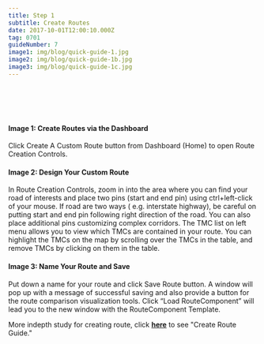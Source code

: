 ```yaml
---
title: Step 1
subtitle: Create Routes
date: 2017-10-01T12:00:10.000Z
tag: 0701
guideNumber: 7
image1: img/blog/quick-guide-1.jpg
image2: img/blog/quick-guide-1b.jpg
image3: img/blog/quick-guide-1c.jpg
---
```


# &nbsp; 
#### Image 1: Create Routes via the Dashboard
Click Create A Custom Route button from Dashboard (Home) to open Route Creation Controls. 

#### Image 2: Design Your Custom Route
 In Route Creation Controls, zoom in into the area where you can find your road of interests and place two pins (start and end pin) using ctrl+left-click of your mouse. If road are two ways ( e.g. interstate highway), be careful on putting start and end pin following right direction of the road. You can also place additional pins customizing complex corridors. 
 The TMC list on left menu allows you to view which TMCs are contained in your route. You can highlight the TMCs on the map by scrolling over the TMCs in the table, and remove TMCs by clicking on them in the table.

#### Image 3: Name Your Route and Save
Put down a name for your route and click Save Route button. A window will pop up with a message of successful saving and also provide a button for the route comparison visualization tools. Click “Load RouteComponent” will lead you to the new window with the RouteComponent Template.

More indepth study for creating route, click [**here**](https://npmrds.availabs.org/g/guide/create-route/) to see "Create Route Guide."
